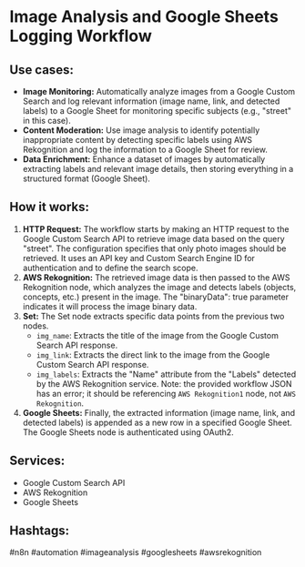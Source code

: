 # Image Analysis and Google Sheets Logging Workflow

## Use cases:

*   **Image Monitoring:** Automatically analyze images from a Google Custom Search and log relevant information (image name, link, and detected labels) to a Google Sheet for monitoring specific subjects (e.g., "street" in this case).
*   **Content Moderation:** Use image analysis to identify potentially inappropriate content by detecting specific labels using AWS Rekognition and log the information to a Google Sheet for review.
*   **Data Enrichment:** Enhance a dataset of images by automatically extracting labels and relevant image details, then storing everything in a structured format (Google Sheet).

## How it works:

1.  **HTTP Request:** The workflow starts by making an HTTP request to the Google Custom Search API to retrieve image data based on the query "street".  The configuration specifies that only photo images should be retrieved.  It uses an API key and Custom Search Engine ID for authentication and to define the search scope.
2.  **AWS Rekognition:** The retrieved image data is then passed to the AWS Rekognition node, which analyzes the image and detects labels (objects, concepts, etc.) present in the image. The "binaryData": true parameter indicates it will process the image binary data.
3.  **Set:** The Set node extracts specific data points from the previous two nodes.
    *   `img_name`:  Extracts the title of the image from the Google Custom Search API response.
    *   `img_link`: Extracts the direct link to the image from the Google Custom Search API response.
    *   `img_labels`: Extracts the "Name" attribute from the "Labels" detected by the AWS Rekognition service. Note: the provided workflow JSON has an error; it should be referencing `AWS Rekognition1` node, not `AWS Rekognition`.
4.  **Google Sheets:** Finally, the extracted information (image name, link, and detected labels) is appended as a new row in a specified Google Sheet. The Google Sheets node is authenticated using OAuth2.

## Services:

*   Google Custom Search API
*   AWS Rekognition
*   Google Sheets

## Hashtags:

#n8n #automation #imageanalysis #googlesheets #awsrekognition
